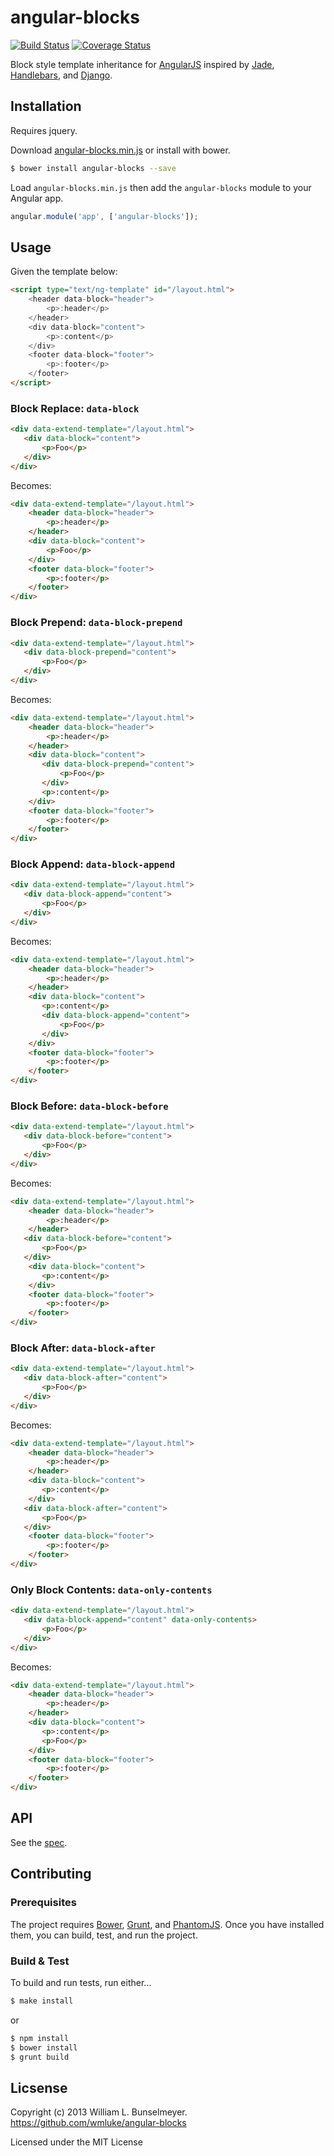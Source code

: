 # angular-blocks

[![Build Status](https://travis-ci.org/wmluke/angular-blocks.png?branch=master)](https://travis-ci.org/wmluke/angular-blocks)
[![Coverage Status](https://coveralls.io/repos/wmluke/angular-blocks/badge.png?branch=master)](https://coveralls.io/r/wmluke/angular-blocks?branch=master)

Block style template inheritance for [AngularJS](http://angularjs.org) inspired by [Jade](http://jade-lang.com), [Handlebars](http://thejohnfreeman.com/blog/2012/03/23/template-inheritance-for-handlebars.html), and [Django](https://docs.djangoproject.com/en/dev/topics/templates/#template-inheritance).

## Installation

Requires jquery.

Download [angular-blocks.min.js](https://github.com/wmluke/angular-blocks/blob/master/dist/angular-blocks.min.js) or install with bower.

```bash
$ bower install angular-blocks --save
```

Load `angular-blocks.min.js` then add the `angular-blocks` module to your Angular app.


```javascript
angular.module('app', ['angular-blocks']);
```

## Usage

Given the template below:

```html
<script type="text/ng-template" id="/layout.html">
    <header data-block="header">
        <p>:header</p>
    </header>
    <div data-block="content">
        <p>:content</p>
    </div>
    <footer data-block="footer">
        <p>:footer</p>
    </footer>
</script>
```

### Block Replace: `data-block`

```html
<div data-extend-template="/layout.html">
   <div data-block="content">
       <p>Foo</p>
   </div>
</div>
```

Becomes:

```html
<div data-extend-template="/layout.html">
    <header data-block="header">
        <p>:header</p>
    </header>
    <div data-block="content">
        <p>Foo</p>
    </div>
    <footer data-block="footer">
        <p>:footer</p>
    </footer>
</div>
```

### Block Prepend: `data-block-prepend`

```html
<div data-extend-template="/layout.html">
   <div data-block-prepend="content">
       <p>Foo</p>
   </div>
</div>
```

Becomes:

```html
<div data-extend-template="/layout.html">
    <header data-block="header">
        <p>:header</p>
    </header>
    <div data-block="content">
       <div data-block-prepend="content">
           <p>Foo</p>
       </div>
       <p>:content</p>
    </div>
    <footer data-block="footer">
        <p>:footer</p>
    </footer>
</div>
```

### Block Append: `data-block-append`

```html
<div data-extend-template="/layout.html">
   <div data-block-append="content">
       <p>Foo</p>
   </div>
</div>
```

Becomes:

```html
<div data-extend-template="/layout.html">
    <header data-block="header">
        <p>:header</p>
    </header>
    <div data-block="content">
       <p>:content</p>
       <div data-block-append="content">
           <p>Foo</p>
       </div>
    </div>
    <footer data-block="footer">
        <p>:footer</p>
    </footer>
</div>
```

### Block Before: `data-block-before`

```html
<div data-extend-template="/layout.html">
   <div data-block-before="content">
       <p>Foo</p>
   </div>
</div>
```

Becomes:

```html
<div data-extend-template="/layout.html">
    <header data-block="header">
        <p>:header</p>
    </header>
   <div data-block-before="content">
       <p>Foo</p>
   </div>
    <div data-block="content">
       <p>:content</p>
    </div>
    <footer data-block="footer">
        <p>:footer</p>
    </footer>
</div>
```

### Block After: `data-block-after`

```html
<div data-extend-template="/layout.html">
   <div data-block-after="content">
       <p>Foo</p>
   </div>
</div>
```

Becomes:

```html
<div data-extend-template="/layout.html">
    <header data-block="header">
        <p>:header</p>
    </header>
    <div data-block="content">
       <p>:content</p>
    </div>
   <div data-block-after="content">
       <p>Foo</p>
   </div>
    <footer data-block="footer">
        <p>:footer</p>
    </footer>
</div>
```

### Only Block Contents: `data-only-contents`

```html
<div data-extend-template="/layout.html">
   <div data-block-append="content" data-only-contents>
       <p>Foo</p>
   </div>
</div>
```

Becomes:

```html
<div data-extend-template="/layout.html">
    <header data-block="header">
        <p>:header</p>
    </header>
    <div data-block="content">
       <p>:content</p>
       <p>Foo</p>
    </div>
    <footer data-block="footer">
        <p>:footer</p>
    </footer>
</div>
```

## API

See the [spec](https://github.com/wmluke/angular-blocks/blob/master/test/angular-blocks-spec.js).

## Contributing

### Prerequisites

The project requires [Bower](http://bower.io), [Grunt](http://gruntjs.com), and [PhantomJS](http://phantomjs.org).  Once you have installed them, you can build, test, and run the project.

### Build & Test

To build and run tests, run either...

```bash
$ make install
```

or

```bash
$ npm install
$ bower install
$ grunt build
```

## Licsense

Copyright (c) 2013 William L. Bunselmeyer. https://github.com/wmluke/angular-blocks

Licensed under the MIT License

